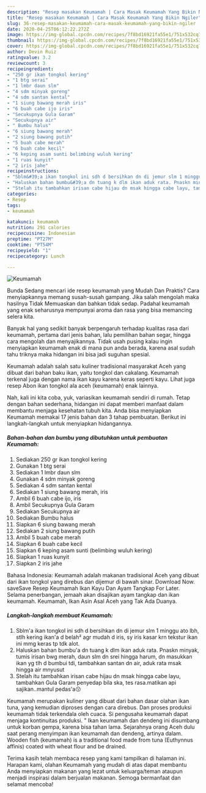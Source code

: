 ```yaml
---
description: "Resep masakan Keumamah | Cara Masak Keumamah Yang Bikin Ngiler"
title: "Resep masakan Keumamah | Cara Masak Keumamah Yang Bikin Ngiler"
slug: 36-resep-masakan-keumamah-cara-masak-keumamah-yang-bikin-ngiler
date: 2020-04-25T06:12:22.272Z
image: https://img-global.cpcdn.com/recipes/7f8bd16921fa55e1/751x532cq70/keumamah-foto-resep-utama.jpg
thumbnail: https://img-global.cpcdn.com/recipes/7f8bd16921fa55e1/751x532cq70/keumamah-foto-resep-utama.jpg
cover: https://img-global.cpcdn.com/recipes/7f8bd16921fa55e1/751x532cq70/keumamah-foto-resep-utama.jpg
author: Devin Ruiz
ratingvalue: 3.2
reviewcount: 3
recipeingredient:
- "250 gr ikan tongkol kering"
- "1 btg serai"
- "1 lmbr daun slm"
- "4 sdm minyak goreng"
- "4 sdm santan kental"
- "1 siung bawang merah iris"
- "6 buah cabe ijo iris"
- "Secukupnya Gula Garam"
- "Secukupnya air"
- " Bumbu halus"
- "6 siung bawang merah"
- "2 siung bawang putih"
- "5 buah cabe merah"
- "6 buah cabe kecil"
- "6 keping asam sunti belimbing wuluh kering"
- "1 ruas kunyit"
- "2 iris jahe"
recipeinstructions:
- "Sblm&#39;a ikan tongkol ini sdh d bersihkan dn di jemur slm 1 minggu ato lbh, stlh kering ikan&#39;a d belah² agr mudah d iris, sy iris kasar krn tekstur ikan ini mmg keras tp tdk alot."
- "Haluskan bahan bumbu&#39;a dn tuang k dlm ikan aduk rata. Pnaskn minyak, tumis irisan bwg merah, daun slm dn srei hingga harum, dn masukkan ikan yg tlh d bumbui tdi, tambahkan santan dn air, aduk rata msak hingga air mnyusut"
- "Stelah itu tambahkan irisan cabe hijau dn msak hingga cabe layu, tambahkan Gula Garam penyedap bila ska, tes rasa.matikan api sajikan..mantul pedas&#39;a😗"
categories:
- Resep
tags:
- keumamah

katakunci: keumamah 
nutrition: 291 calories
recipecuisine: Indonesian
preptime: "PT27M"
cooktime: "PT54M"
recipeyield: "1"
recipecategory: Lunch

---
```



![Keumamah](https://img-global.cpcdn.com/recipes/7f8bd16921fa55e1/751x532cq70/keumamah-foto-resep-utama.jpg)

Bunda Sedang mencari ide resep keumamah yang Mudah Dan Praktis? Cara menyiapkannya memang susah-susah gampang. Jika salah mengolah maka hasilnya Tidak Memuaskan dan bahkan tidak sedap. Padahal keumamah yang enak seharusnya mempunyai aroma dan rasa yang bisa memancing selera kita.

Banyak hal yang sedikit banyak berpengaruh terhadap kualitas rasa dari keumamah, pertama dari jenis bahan, lalu pemilihan bahan segar, hingga cara mengolah dan menyajikannya. Tidak usah pusing kalau ingin menyiapkan keumamah enak di mana pun anda berada, karena asal sudah tahu triknya maka hidangan ini bisa jadi suguhan spesial.

Keumamah adalah salah satu kuliner tradisional masyarakat Aceh yang dibuat dari bahan baku ikan, yaitu tongkol dan cakalang. Keumamah terkenal juga dengan nama ikan kayu karena keras seperti kayu. Lihat juga resep Abon ikan tongkol ala aceh (keumamah) enak lainnya.


Nah, kali ini kita coba, yuk, variasikan keumamah sendiri di rumah. Tetap dengan bahan sederhana, hidangan ini dapat memberi manfaat dalam membantu menjaga kesehatan tubuh kita. Anda bisa menyiapkan Keumamah memakai 17 jenis bahan dan 3 tahap pembuatan. Berikut ini langkah-langkah untuk menyiapkan hidangannya.

<!--inarticleads1-->

##### Bahan-bahan dan bumbu yang dibutuhkan untuk pembuatan Keumamah:

1. Sediakan 250 gr ikan tongkol kering
1. Gunakan 1 btg serai
1. Sediakan 1 lmbr daun slm
1. Gunakan 4 sdm minyak goreng
1. Sediakan 4 sdm santan kental
1. Sediakan 1 siung bawang merah, iris
1. Ambil 6 buah cabe ijo, iris
1. Ambil Secukupnya Gula Garam
1. Sediakan Secukupnya air
1. Sediakan  Bumbu halus
1. Siapkan 6 siung bawang merah
1. Sediakan 2 siung bawang putih
1. Ambil 5 buah cabe merah
1. Siapkan 6 buah cabe kecil
1. Siapkan 6 keping asam sunti (belimbing wuluh kering)
1. Siapkan 1 ruas kunyit
1. Siapkan 2 iris jahe


Bahasa Indonesia: Keumamah adalah makanan tradisional Aceh yang dibuat dari ikan tongkol yang direbus dan dijemur di bawah sinar. Download Now. saveSave Resep Keumamah Ikan Kayu Dan Ayam Tangkap For Later. Selama penerbangan, jemaah akan disajikan ayam tangkap dan ikan keumamah. Keumamah, Ikan Asin Asal Aceh yang Tak Ada Duanya. 

<!--inarticleads2-->

##### Langkah-langkah membuat Keumamah:

1. Sblm&#39;a ikan tongkol ini sdh d bersihkan dn di jemur slm 1 minggu ato lbh, stlh kering ikan&#39;a d belah² agr mudah d iris, sy iris kasar krn tekstur ikan ini mmg keras tp tdk alot.
1. Haluskan bahan bumbu&#39;a dn tuang k dlm ikan aduk rata. Pnaskn minyak, tumis irisan bwg merah, daun slm dn srei hingga harum, dn masukkan ikan yg tlh d bumbui tdi, tambahkan santan dn air, aduk rata msak hingga air mnyusut
1. Stelah itu tambahkan irisan cabe hijau dn msak hingga cabe layu, tambahkan Gula Garam penyedap bila ska, tes rasa.matikan api sajikan..mantul pedas&#39;a😗


Keumamah merupakan kuliner yang dibuat dari bahan dasar olahan ikan tuna, yang kemudian diproses dengan cara direbus. Dan proses produksi keumamah tidak terkendala oleh cuaca. Si pengusaha keumamah dapat menjaga kontinuitas produksi. &#34; Ikan keumamah dan dendeng ini disumbang untuk korban gempa, karena bisa tahan lama. Sejarahnya orang Aceh dulu saat perang menyimpan ikan keumamah dan dendeng, artinya dalam. Wooden fish (keumamah) is a traditional food made from tuna (Euthynnus affinis) coated with wheat flour and be drained. 

Terima kasih telah membaca resep yang kami tampilkan di halaman ini. Harapan kami, olahan Keumamah yang mudah di atas dapat membantu Anda menyiapkan makanan yang lezat untuk keluarga/teman ataupun menjadi inspirasi dalam berjualan makanan. Semoga bermanfaat dan selamat mencoba!
